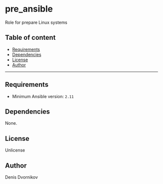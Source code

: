 # pre_ansible

Role for prepare Linux systems

## Table of content

- [Requirements](#requirements)
- [Dependencies](#dependencies)
- [License](#license)
- [Author](#author)

---

## Requirements

- Minimum Ansible version: `2.11`




## Dependencies

None.

## License

Unlicense

## Author

Denis Dvornikov
